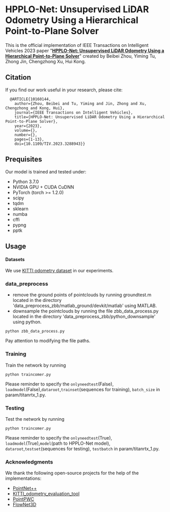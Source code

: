 **HPPLO-Net: Unsupervised LiDAR Odometry Using a Hierarchical Point-to-Plane Solver**
==============================================================================================================================
This is the official implementation of IEEE Transactions on Intelligent Vehicles 2023 paper "[**HPPLO-Net: Unsupervised LiDAR Odometry Using a Hierarchical Point-to-Plane Solver**](https://ieeexplore.ieee.org/stamp/stamp.jsp?tp=&arnumber=10160144)" created by Beibei Zhou, Yiming Tu, Zhong Jin, Chengzhong Xu, Hui Kong.

## Citation
If you find our work useful in your research, please cite:

```
  @ARTICLE{10160144,
    author={Zhou, Beibei and Tu, Yiming and Jin, Zhong and Xu, Chengzhong and Kong, Hui},
    journal={IEEE Transactions on Intelligent Vehicles}, 
    title={HPPLO-Net: Unsupervised LiDAR Odometry Using a Hierarchical Point-to-Plane Solver}, 
    year={2023},
    volume={},
    number={},
    pages={1-13},
    doi={10.1109/TIV.2023.3288943}}
  ```

 ## Prequisites
Our model is trained and tested under:
- Python 3.7.0
- NVIDIA GPU + CUDA CuDNN
- PyTorch (torch >= 1.2.0)
- scipy
- tqdm
- sklearn
- numba
- cffi
- pypng
- pptk

 ## Usage
 #### Datasets
 We use [KITTI odometry dataset](http://www.cvlibs.net/datasets/kitti/eval_odometry.php) in our experiments. 

 ### data_preprocess
 - remove the ground points of pointclouds by running groundtest.m located in the directory 'data_preprocess_zbb/matlab_ground/devkit/matlab' using MATLAB.
 - downsample the pointclouds by running the file zbb_data_process.py located in the directory 'data_preprocess_zbb/python_downsample' using python.
```
python zbb_data_process.py
```
Pay attention to modifying the file paths.

 ### Training
Train the network by running 
```
python traincomer.py
```
Please reminder to specify the `onlyneedtest`(False), `loadmodel`(False),`dataroot`,`trainset`(sequences for training), `batch_size` in param/titanrtx_1.py.

 ### Testing
Test the network by running 
```
python traincomer.py
```
Please reminder to specify the `onlyneedtest`(True), `loadmodel`(True),`model`(path to HPPLO-Net model), `dataroot`,`testset`(sequences for testing), `testbatch` in param/titanrtx_1.py.

### Acknowledgments

We thank the following open-source projects for the help of the implementations:
- [PointNet++](https://github.com/charlesq34/pointnet2) 
- [KITTI_odometry_evaluation_tool](https://github.com/LeoQLi/KITTI_odometry_evaluation_tool) 
- [PointPWC](https://github.com/DylanWusee/PointPWC)
- [FlowNet3D](https://github.com/xingyul/flownet3d)
